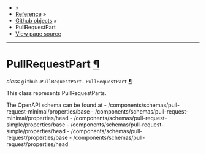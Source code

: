 - »
- [Reference](https://pygithub.readthedocs.io/en/stable/reference.html) »
- [Github objects](https://pygithub.readthedocs.io/en/stable/github_objects.html) »
- PullRequestPart
- [View page source](https://pygithub.readthedocs.io/en/stable/_sources/github_objects/PullRequestPart.rst.txt)

* * *

# PullRequestPart [¶](https://pygithub.readthedocs.io/en/stable/github_objects/PullRequestPart.html\#pullrequestpart "Permalink to this headline")

_class_ `github.PullRequestPart.` `PullRequestPart` [¶](https://pygithub.readthedocs.io/en/stable/github_objects/PullRequestPart.html#github.PullRequestPart.PullRequestPart "Permalink to this definition")

This class represents PullRequestParts.

The OpenAPI schema can be found at
\- /components/schemas/pull-request-minimal/properties/base
\- /components/schemas/pull-request-minimal/properties/head
\- /components/schemas/pull-request-simple/properties/base
\- /components/schemas/pull-request-simple/properties/head
\- /components/schemas/pull-request/properties/base
\- /components/schemas/pull-request/properties/head